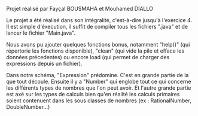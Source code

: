 Projet réalisé par Fayçal BOUSMAHA et Mouhamed DIALLO

Le projet a été réalisé dans son intégralité, c'est-à-dire jusqu'à l'exercice 4.
Il est simple d'éxecution, il suffit de compiler tous les fichiers ".java" et de lancer le fichier "Main.java".

Nous avons pu ajouter quelques fonctions bonus, notamment "help()" (qui répertorie les fonctions disponible), "clean" (qui vide la pile et efface les données précedentes) ou encore load (qui permet de charger des expressions depuis un fichier).

Dans notre schéma, "Expression" prédomine. C'est en grande partie de la que tout découle. Ensuite il y a "Number" qui englobe tout ce qui concerne les différents types de nombres que l'on peut avoir. Et l'autre grande partie est axé sur les types de calculs bien qu'en réalité les calculs primaires soient contenuent dans les sous classes de nombres (ex : RationalNumber, DoubleNumber...)